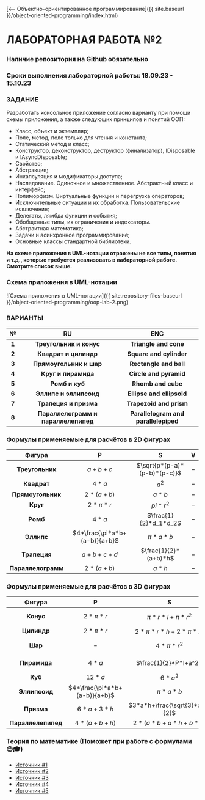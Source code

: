 [⟵ Объектно-ориентированное программирование]({{ site.baseurl }}/object-oriented-programming/index.html)

# **ЛАБОРАТОРНАЯ РАБОТА №2**

### **Наличие репозитория на Github обязательно**

### **Сроки выполнения лабораторной работы: 18.09.23 - 15.10.23**

### **ЗАДАНИЕ**

Разработать консольное приложение согласно варианту при помощи схемы приложения, а также следующих принципов и понятий ООП:
*	Класс, объект и экземпляр;
*	Поле, метод, поле только для чтения и константа;
*	Статический метод и класс;
*	Конструктор, деконструктор, деструктор (финализатор), IDisposable и IAsyncDisposable;
*	Свойство;
*	Абстракция;
*	Инкапсуляция и модификаторы доступа;
*	Наследование. Одиночное и множественное. Абстрактный класс и интерфейс;
*	Полиморфизм. Виртуальные функции и перегрузка операторов;
*	Исключительные ситуации и их обработка. Пользовательские исключения;
*	Делегаты, лямбда функции и события;
*	Обобщенные типы, их ограничения и индексаторы.
*   Абстрактная математика;
*	Задачи и асинхронное программирование;
*   Основные классы стандартной библиотеки.

**На схеме приложения в UML-нотации отражены не все типы, понятия и т.д., которые требуется реализовать в лабораторной работе. Смотрите список выше.**

### **Схема приложения в UML-нотации**

![Схема приложения в UML-нотации]({{ site.repository-files-baseurl }}/object-oriented-programming/oop-lab-2.png)

### **ВАРИАНТЫ**

| № | RU | ENG |
|:-:|:-:|:-:|
| **1** | **Треугольник и конус** | **Triangle and cone** |
| **2** | **Квадрат и цилиндр** | **Square  and cylinder** |
| **3** | **Прямоугольник и шар** | **Rectangle and ball** |
| **4** | **Круг и пирамида** | **Circle and pyramid** |
| **5** | **Ромб и куб** | **Rhomb and cube** |
| **6** | **Эллипс и эллипсоид** | **Ellipse and ellipsoid** |
| **7** | **Трапеция и призма** | **Trapezoid and prism** |
| **8** | **Параллелограмм и параллелепипед** | **Parallelogram and parallelepiped** |

### **Формулы применяемые для расчётов в 2D фигурах**

| **Фигура** | **P** | **S** | **V** |
|:-:|:-:|:-:|:-:|
| **Треугольник** | $a+b+c$ | $\sqrt{p*(p-a)*(p-b)*(p-c)}$ | $-$ |
| **Квадрат** | $4*a$ | $a^2$ | $-$ |
| **Прямоугольник** | $2*(a+b)$ | $a*b$ | $-$ |
| **Круг** |  $2*\pi*r$ | $pi*r^2$ | $-$ |
| **Ромб** | $4*a$ | $\frac{1}{2}*d_1*d_2$ | $-$ |
| **Эллипс** | $4*\frac{\pi*a*b+(a-b)}{a+b}$ | $\pi*a*b$ | $-$ |
| **Трапеция** | $a+b+c+d$ | $\frac{1}{2}*(a+b)*h$ | $-$ |
| **Параллелограмм** | $2*(a+b)$ | $a*h$ | $-$ |

### **Формулы применяемые для расчётов в 3D фигурах**

| **Фигура** | **P** | **S** | **V** |
|:-:|:-:|:-:|:-:|
| **Конус** | $2*\pi*r$ | $\pi*r*l+\pi*r^2$ | $\frac{1}{3}*\pi*r^2*h$ |
| **Цилиндр** | $2*\pi*r$  | $2*\pi*r*h+2*\pi*r^2$ | $\pi*r^2*h$ |
| **Шар** | $-$ | $4*\pi*r^2$ | $\frac{4}{3}*\pi*r^3$ |
| **Пирамида** | $4*a$ | $\frac{1}{2}*P*l+a^2$ | $\frac{1}{3}*a^2*h$ |
| **Куб** | $12*a$ | $6*a^2$ | $a^3$ |
| **Эллипсоид** | $4*\frac{\pi*a*b+(a-b)}{a+b}$ | $\pi*a*b$ | $\frac{4}{3}\pi*a*b*c$ |
| **Призма** | $6*a+3*h$ | $3*a*h+\frac{\sqrt{3}*a^2}{2}$ | $\frac{\sqrt{3}*a^2}{4}*h$ |
| **Параллелепипед** | $4*(a+b+h)$ | $2*(a*b+a*h+b*h)$ | $a*b*h$ |

### **Теория по математике (Поможет при работе с формулами 😊🎓)**
* [Источник #1](https://ru.onlinemschool.com/math/assistance/)
* [Источник #2](https://www.webmath.ru/poleznoe/formules_15_12.php)
* [Источник #3](https://geleot.ru/education/math/geometry/volume/ellipsoid)
* [Источник #4](https://mnogogranniki.ru/pravilnaya-treugolnaya-prizma.html)
* [Источник #5](https://matematikalegko.ru/piramidi/pravilnye-piramidy-ploshhad-poverxnosti.html)
